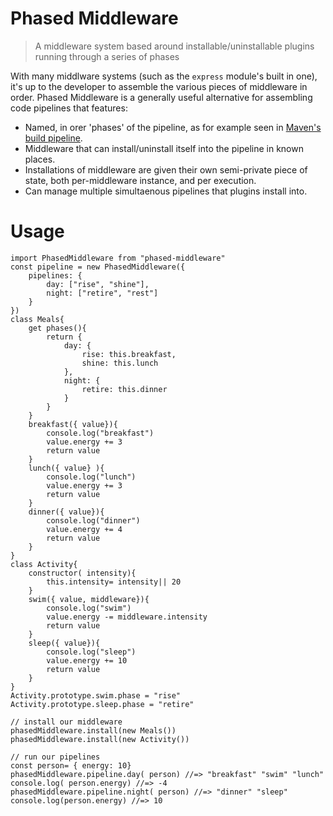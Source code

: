 # Phased Middleware

> A middleware system based around installable/uninstallable plugins running through a series of phases

With many middlware systems (such as the `express` module's built in one), it's up to the developer to assemble the various pieces of middleware in order. Phased Middleware is a generally useful alternative for assembling code pipelines that features:
* Named, in orer 'phases' of the pipeline, as for example seen in [Maven's build pipeline](https://maven.apache.org/guides/introduction/introduction-to-the-lifecycle.html#Build_Lifecycle_Basics).
* Middleware that can install/uninstall itself into the pipeline in known places.
* Installations of middleware are given their own semi-private piece of state, both per-middleware instance, and per execution.
* Can manage multiple simultaenous pipelines that plugins install into.

# Usage

```
import PhasedMiddleware from "phased-middleware"
const pipeline = new PhasedMiddleware({
	pipelines: {
		day: ["rise", "shine"],
		night: ["retire", "rest"]
	}
})
class Meals{
	get phases(){
		return {
			day: {
				rise: this.breakfast,
				shine: this.lunch
			},
			night: {
				retire: this.dinner
			}
		}
	}
	breakfast({ value}){
		console.log("breakfast")
		value.energy += 3
		return value
	}
	lunch({ value} ){
		console.log("lunch")
		value.energy += 3
		return value
	}
	dinner({ value}){
		console.log("dinner")
		value.energy += 4
		return value
	}
}
class Activity{
	constructor( intensity){
		this.intensity= intensity|| 20
	}
	swim({ value, middleware}){
		console.log("swim")
		value.energy -= middleware.intensity
		return value
	}
	sleep({ value}){
		console.log("sleep")
		value.energy += 10
		return value
	}
}
Activity.prototype.swim.phase = "rise"
Activity.prototype.sleep.phase = "retire"

// install our middleware
phasedMiddleware.install(new Meals())
phasedMiddleware.install(new Activity())

// run our pipelines
const person= { energy: 10}
phasedMiddleware.pipeline.day( person) //=> "breakfast" "swim" "lunch"
console.log( person.energy) //=> -4
phasedMiddleware.pipeline.night( person) //=> "dinner" "sleep"
console.log(person.energy) //=> 10
```
